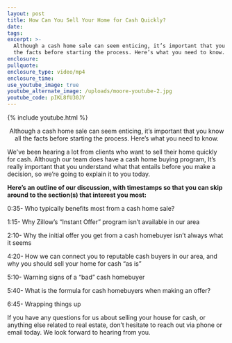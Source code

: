```yaml
---
layout: post
title: How Can You Sell Your Home for Cash Quickly?
date:
tags:
excerpt: >-
  Although a cash home sale can seem enticing, it’s important that you know all
  the facts before starting the process. Here’s what you need to know.
enclosure:
pullquote:
enclosure_type: video/mp4
enclosure_time:
use_youtube_image: true
youtube_alternate_image: /uploads/moore-youtube-2.jpg
youtube_code: pIKL8fU30JY
---
```


{% include youtube.html %}<center>Although a cash home sale can seem enticing, it’s important that you know all the facts before starting the process. Here’s what you need to know.</center>

We've been hearing a lot from clients who want to sell their home quickly for cash. Although our team does have a cash home buying program, It’s really important that you understand what that entails before you make a decision, so we’re going to explain it to you today.

**Here’s an outline of our discussion, with timestamps so that you can skip around to the section(s) that interest you most:**

0:35- Who typically benefits most from a cash home sale?

1:15- Why Zillow’s “Instant Offer” program isn’t available in our area

2:10- Why the initial offer you get from a cash homebuyer isn’t always what it seems

4:20- How we can connect you to reputable cash buyers in our area, and why you should sell your home for cash “as is”

5:10- Warning signs of a “bad” cash homebuyer

5:40- What is the formula for cash homebuyers when making an offer?

6:45- Wrapping things up

If you have any questions for us about selling your house for cash, or anything else related to real estate, don’t hesitate to reach out via phone or email today. We look forward to hearing from you.

&nbsp;